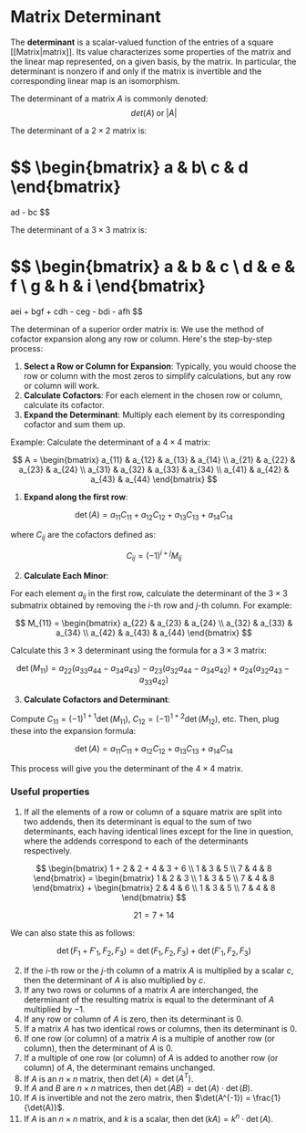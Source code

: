 # Matrix Determinant

The **determinant** is a scalar-valued function of the entries of a square [[Matrix|matrix]]. Its value characterizes some properties of the matrix and the linear map represented, on a given basis, by the matrix. In particular, the determinant is nonzero if and only if the matrix is invertible and the corresponding linear map is an isomorphism.

The determinant of a matrix $A$ is commonly denoted: $$det(A) \; \text{or} \; |A|$$

The determinant of a $2 \times 2$ matrix is:

$$
\begin{bmatrix}
a & b\\
c & d
\end{bmatrix}
=
ad - bc
$$

The determinant of a $3 \times 3$ matrix is:

$$
\begin{bmatrix}
a & b & c \\
d & e & f \\
g & h & i
\end{bmatrix}
=
aei + bgf + cdh - ceg - bdi - afh
$$


The determinan of a superior order matrix is:
We use the method of cofactor expansion along any row or column. Here's the step-by-step process:

1. **Select a Row or Column for Expansion**: Typically, you would choose the row or column with the most zeros to simplify calculations, but any row or column will work.
2. **Calculate Cofactors**: For each element in the chosen row or column, calculate its cofactor.
3. **Expand the Determinant**: Multiply each element by its corresponding cofactor and sum them up.


Example:
Calculate the determinant of a $4 \times 4$ matrix:

$$
A = \begin{bmatrix}
a_{11} & a_{12} & a_{13} & a_{14} \\
a_{21} & a_{22} & a_{23} & a_{24} \\
a_{31} & a_{32} & a_{33} & a_{34} \\
a_{41} & a_{42} & a_{43} & a_{44}
\end{bmatrix}
$$



1. **Expand along the first row**:

$$
\det(A) = a_{11} C_{11} + a_{12} C_{12} + a_{13} C_{13} + a_{14} C_{14}
$$

where $C_{ij}$ are the cofactors defined as:

$$
C_{ij} = (-1)^{i+j} M_{ij}
$$



2. **Calculate Each Minor**:

For each element $a_{ij}$ in the first row, calculate the determinant of the $3 \times 3$ submatrix obtained by removing the $i$-th row and $j$-th column. For example:

$$
M_{11} = \begin{bmatrix}
a_{22} & a_{23} & a_{24} \\
a_{32} & a_{33} & a_{34} \\
a_{42} & a_{43} & a_{44}
\end{bmatrix}
$$

Calculate this $3 \times 3$ determinant using the formula for a $3 \times 3$ matrix:

$$
\det(M_{11}) = a_{22}(a_{33}a_{44} - a_{34}a_{43}) - a_{23}(a_{32}a_{44} - a_{34}a_{42}) + a_{24}(a_{32}a_{43} - a_{33}a_{42})
$$

3. **Calculate Cofactors and Determinant**:

Compute $C_{11} = (-1)^{1+1} \det(M_{11})$, $C_{12} = (-1)^{1+2} \det(M_{12})$, etc. Then, plug these into the expansion formula:

$$
\det(A) = a_{11} C_{11} + a_{12} C_{12} + a_{13} C_{13} + a_{14} C_{14}
$$

This process will give you the determinant of the $4 \times 4$ matrix.



### **Useful properties**

1. If all the elements of a row or column of a square matrix are split into two addends, then its determinant is equal to the sum of two determinants, each having identical lines except for the line in question, where the addends correspond to each of the determinants respectively.

$$ 
\begin{bmatrix} 1 + 2 & 2 + 4 & 3 + 6 \\ 1 & 3 & 5 \\ 7 & 4 & 8 \end{bmatrix} = \begin{bmatrix} 1 & 2 & 3 \\ 1 & 3 & 5 \\ 7 & 4 & 8 \end{bmatrix} + \begin{bmatrix} 2 & 4 & 6 \\ 1 & 3 & 5 \\ 7 & 4 & 8 \end{bmatrix} 
$$

$$
21 = 7 + 14
$$

We can also state this as follows: 

$$
\det(F_{1} + F'_{1}, F_{2}, F_{3}) = \det(F_{1}, F_{2}, F_{3}) + \det(F'_{1}, F_{2}, F_{3})
$$

2. If the $i$-th row or the $j$-th column of a matrix $A$ is multiplied by a scalar $c$, then the determinant of $A$ is also multiplied by $c$.
3. If any two rows or columns of a matrix $A$ are interchanged, the determinant of the resulting matrix is equal to the determinant of $A$ multiplied by $-1$.
4. If any row or column of $A$ is zero, then its determinant is $0$.
5. If a matrix $A$ has two identical rows or columns, then its determinant is $0$.
6. If one row (or column) of a matrix $A$ is a multiple of another row (or column), then the determinant of $A$ is $0$.
7. If a multiple of one row (or column) of $A$ is added to another row (or column) of $A$, the determinant remains unchanged.
8. If $A$ is an $n \times n$ matrix, then $\det(A) = \det(A^T)$.
9. If $A$ and $B$ are $n \times n$ matrices, then $\det(AB) = \det(A) \cdot \det(B)$.
10. If $A$ is invertible and not the zero matrix, then $\det(A^{-1}) = \frac{1}{\det(A)}$.
11. If $A$ is an $n \times n$ matrix, and $k$ is a scalar, then $\det(kA) = k^n \cdot \det(A)$.